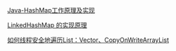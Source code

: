 [Java-HashMap工作原理及实现](https://yikun.github.io/2015/04/01/Java-HashMap%E5%B7%A5%E4%BD%9C%E5%8E%9F%E7%90%86%E5%8F%8A%E5%AE%9E%E7%8E%B0/)

[LinkedHashMap 的实现原理](http://wiki.jikexueyuan.com/project/java-collection/linkedhashmap.html)

[如何线程安全地遍历List：Vector、CopyOnWriteArrayList](https://blog.csdn.net/xiao__gui/article/details/51050793)
